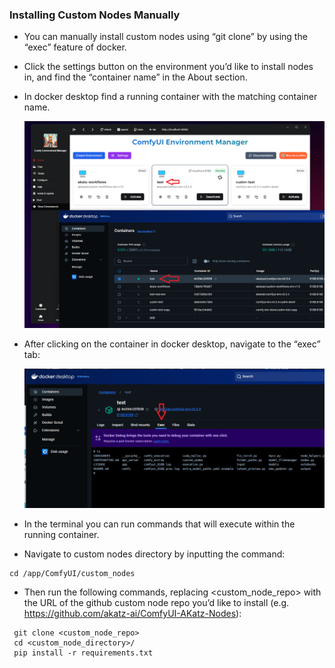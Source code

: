 ### Installing Custom Nodes Manually

- You can manually install custom nodes using “git clone” by using the “exec” feature of docker.
- Click the settings button on the environment you’d like to install nodes in, and find the “container name” in the About section.
- In docker desktop find a running container with the matching container name.
    
    ![Matching Container Name](../assets/dockerDesktopMatch.png)
    
- After clicking on the container in docker desktop, navigate to the “exec” tab:
    
    ![Exec Tab](../assets/bindMountsDockerDesktop.png)
    
- In the terminal you can run commands that will execute within the running container.
- Navigate to custom nodes directory by inputting the command:

```
cd /app/ComfyUI/custom_nodes
```

- Then run the following commands, replacing <custom_node_repo> with the URL of the github custom node repo you’d like to install (e.g. https://github.com/akatz-ai/ComfyUI-AKatz-Nodes):

```
 git clone <custom_node_repo>
 cd <custom_node_directory>/
 pip install -r requirements.txt
```